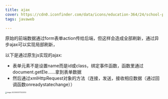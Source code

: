 ```yaml
---
title: ajax
cover: https://cdn0.iconfinder.com/data/icons/education-364/24/school-programming-laptop-learning-coding-education-512.png
tags: javaweb 

---
```


原始的前端数据通过form表单action传给后端，但这样会造成全部刷新，通过异步ajax可以实现局部刷新，

以下是通过原生js实现的ajax:

- 表单元素不是设置name而是id或class，绑定事件函数，函数里通过document.getEle……拿到表单数据
- 然后通过xmlHttpRequest对象的方法（连接，发送，接收相应数据（通过回调函数onreadystatechange））

<img src="https://afly0321.oss-cn-hangzhou.aliyuncs.com/img/image-20230903171202050.png" alt="image-20230903171202050" style="zoom: 33%;" />